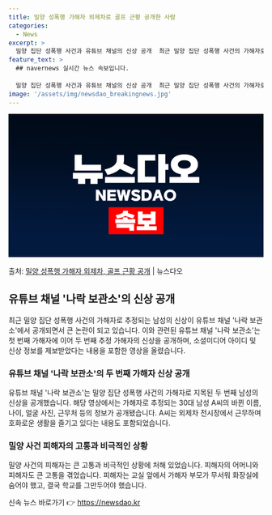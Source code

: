 ```yaml
---
title: 밀양 성폭행 가해자 외제차로 골프 근황 공개한 사람
categories:
  - News
excerpt: >
  밀양 집단 성폭행 사건과 유튜브 채널의 신상 공개  최근 밀양 집단 성폭행 사건의 가해자로 추정되는 남성의 …
feature_text: >
  ## navernews 실시간 뉴스 속보입니다.

  밀양 집단 성폭행 사건과 유튜브 채널의 신상 공개  최근 밀양 집단 성폭행 사건의 가해자로 추정되는 남성의 …
image: '/assets/img/newsdao_breakingnews.jpg'
---
```


![뉴스다오 속보](/assets/img/newsdao_breakingnews.jpg)

<p>출처: <a href="https://newsdao.kr/4048" rel="dofollow">밀양 성폭행 가해자 외제차, 골프 근황 공개</a> | 뉴스다오</p>

<h2 data-ke-size="size26">유튜브 채널 '나락 보관소'의 신상 공개</h2>
<p data-ke-size="size16">최근 밀양 집단 성폭행 사건의 가해자로 추정되는 남성의 신상이 유튜브 채널 '나락 보관소'에서 공개되면서 큰 논란이 되고 있습니다. 이와 관련된 유튜브 채널 '나락 보관소'는 첫 번째 가해자에 이어 두 번째 추정 가해자의 신상을 공개하며, 소셜미디어 아이디 및 신상 정보를 제보받았다는 내용을 포함한 영상을 올렸습니다.</p>

<h3>유튜브 채널 '나락 보관소'의 두 번째 가해자 신상 공개</h3>
<p data-ke-size="size16">유튜브 채널 '나락 보관소'는 밀양 집단 성폭행 사건의 가해자로 지목된 두 번째 남성의 신상을 공개했습니다. 해당 영상에서는 가해자로 추정되는 30대 남성 A씨의 바뀐 이름, 나이, 얼굴 사진, 근무처 등의 정보가 공개됐습니다. A씨는 외제차 전시장에서 근무하며 호화로운 생활을 즐기고 있다는 내용도 포함되었습니다.</p>

<h3>밀양 사건 피해자의 고통과 비극적인 상황</h3>
<p data-ke-size="size16">밀양 사건의 피해자는 큰 고통과 비극적인 상황에 처해 있었습니다. 피해자의 어머니와 피해자도 큰 고통을 겪었습니다. 피해자는 교실 앞에서 가해자 부모가 무서워 화장실에 숨어야 했고, 결국 학교를 그만두어야 했습니다.</p> 

신속 뉴스 바로가기 👉 <a href="https://newsdao.kr" rel="dofollow">https://newsdao.kr</a>


